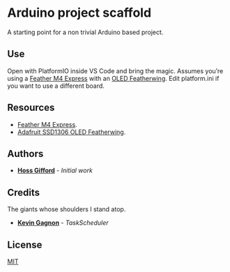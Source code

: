 # Arduino project scaffold

A starting point for a non trivial Arduino based project.

## Use

Open with PlatformIO inside VS Code and bring the magic. Assumes you’re using a [Feather M4 Express][1] with an [OLED Featherwing][2]. Edit platform.ini if you want to use a different board.

## Resources
* [Feather M4 Express][3].
* [Adafruit SSD1306 OLED Featherwing][4].

## Authors
* **[Hoss Gifford][5]** - *Initial work*

## Credits
The giants whose shoulders I stand atop.
* **[Kevin Gagnon][6]** - *TaskScheduler*

## License
[MIT][7]

[1]:	https://learn.adafruit.com/adafruit-feather-m4-express-atsamd51?view=all
[2]:	https://learn.adafruit.com/adafruit-oled-featherwing
[3]:	https://learn.adafruit.com/adafruit-feather-m4-express-atsamd51?view=all
[4]:	https://learn.adafruit.com/adafruit-oled-featherwing
[5]:	https://hossgifford.com/
[6]:	https://github.com/gadgetstogrow
[7]:	https://choosealicense.com/licenses/mit/